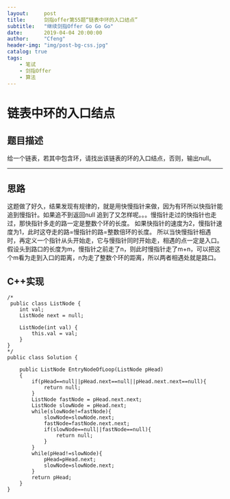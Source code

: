 ```yaml
---
layout:     post
title:      剑指offer第55题“链表中环的入口结点”
subtitle:   "继续剑指Offer Go Go Go"
date:       2019-04-04 20:00:00
author:     "Cfeng"
header-img: "img/post-bg-css.jpg"
catalog: true
tags:
    - 笔试
    - 剑指Offer
    - 算法
---
```

# 链表中环的入口结点
## 题目描述
给一个链表，若其中包含环，请找出该链表的环的入口结点，否则，输出null。
***
## 思路
这题做了好久，结果发现有规律的，就是用快慢指针来做，因为有环所以快指针能追到慢指针。如果追不到返回null
追到了又怎样呢。。。慢指针走过的快指针也走过，那快指针多走的路一定是整数个环的长度。
如果快指针的速度为2，慢指针速度为1，此时这夺走的路=慢指针的路=整数倍环的长度。
所以当快慢指针相遇时，再定义一个指针从头开始走，它与慢指针同时开始走，相遇的点一定是入口。
假设头到路口的长度为m，慢指针之前走了n，则此时慢指针走了m+n，可以把这个m看为走到入口的距离，n为走了整数个环的距离，所以两者相遇处就是路口。


## C++实现
```
/*
 public class ListNode {
    int val;
    ListNode next = null;

    ListNode(int val) {
        this.val = val;
    }
}
*/
public class Solution {

    public ListNode EntryNodeOfLoop(ListNode pHead)
    {
        if(pHead==null||pHead.next==null||pHead.next.next==null){
            return null;
        }
        ListNode fastNode = pHead.next.next;
        ListNode slowNode = pHead.next;
        while(slowNode!=fastNode){
            slowNode=slowNode.next;
            fastNode=fastNode.next.next;
            if(slowNode==null||fastNode==null){
                return null;
            }
        }
        while(pHead!=slowNode){
            pHead=pHead.next;
            slowNode=slowNode.next;
        }
        return pHead;
    }
}
```
